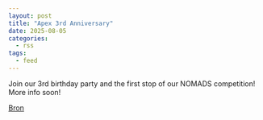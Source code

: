```yaml
---
layout: post
title: "Apex 3rd Anniversary"
date: 2025-08-05
categories: 
  - rss
tags: 
  - feed
---
```


<p>Join our 3rd birthday party and the first stop of our NOMADS competition! More info soon!</p>
<p><a href="https://www.klimkalender.nl/comp/apex-3rd-anniversary/" rel="noopener noreferrer" target="_blank">Bron</a></p>
